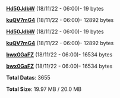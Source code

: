 [**Hd50JdbW**](/data/Hd50JdbW.txt) (18/11/22 - 06:00)- 19 bytes

[**kuQV7mG4**](/data/kuQV7mG4.txt) (18/11/22 - 06:00)- 12892 bytes

[**Hd50JdbW**](/data/Hd50JdbW.txt) (18/11/22 - 06:00)- 19 bytes

[**kuQV7mG4**](/data/kuQV7mG4.txt) (18/11/22 - 06:00)- 12892 bytes

[**bwx0GaFZ**](/data/bwx0GaFZ.txt) (18/11/22 - 06:00)- 16534 bytes

[**bwx0GaFZ**](/data/bwx0GaFZ.txt) (18/11/22 - 06:00)- 16534 bytes

**Total Datas**: 3655

**Total Size**: 19.97 MB / 20.0 MB